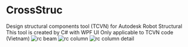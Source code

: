 # CrossStruc
Design structural components tool (TCVN) for Autodesk Robot Structural
This tool is created by C# with WPF UI
Only applicable to TCVN code (Vietnam)
![rc beam](https://user-images.githubusercontent.com/6324007/211158810-e6c2205b-1925-453f-9765-1d9bc54e6f77.png)
![rc column](https://user-images.githubusercontent.com/6324007/211158816-f66db2cc-c981-4485-8bb1-82e08d87dbe1.png)
![rc column detail](https://user-images.githubusercontent.com/6324007/211158818-b6d93e51-8ab6-4202-80de-bd4adcfc3ca9.png)
